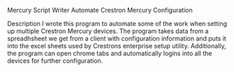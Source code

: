 Mercury Script Writer
Automate Crestron Mercury Configuration


Description
I wrote this program to automate some of the work when setting up multiple Crestron Mercury devices. 
The program takes data from a spreadhsheet we get from a client with configuration information and puts it into the excel sheets
used by Crestrons enterprise setup utility. Additionally, the program can open chrome tabs and automatically logins into all the devices for
further configuration. 
